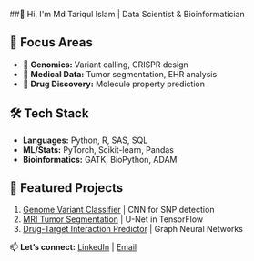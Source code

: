 ##👋 Hi, I'm Md Tariqul Islam | Data Scientist & Bioinformatician

## 🔬 Focus Areas
- 🧬 **Genomics:** Variant calling, CRISPR design  
- 🏥 **Medical Data:** Tumor segmentation, EHR analysis  
- 💊 **Drug Discovery:** Molecule property prediction  

## 🛠️ Tech Stack
- **Languages:** Python, R, SAS, SQL  
- **ML/Stats:** PyTorch, Scikit-learn, Pandas  
- **Bioinformatics:** GATK, BioPython, ADAM  

## 🚀 Featured Projects
1. [Genome Variant Classifier](link) | CNN for SNP detection  
2. [MRI Tumor Segmentation](link) | U-Net in TensorFlow  
3. [Drug-Target Interaction Predictor](link) | Graph Neural Networks  

📫 **Let’s connect:** [LinkedIn](www.linkedin.com/in/mdtariqulscired) | [Email](tariqul@scired.com)

